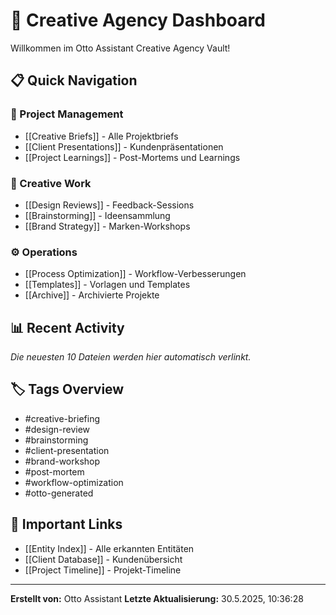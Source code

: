 # 🎨 Creative Agency Dashboard

Willkommen im Otto Assistant Creative Agency Vault!

## 📋 Quick Navigation

### 🎯 Project Management
- [[Creative Briefs]] - Alle Projektbriefs
- [[Client Presentations]] - Kundenpräsentationen
- [[Project Learnings]] - Post-Mortems und Learnings

### 🎨 Creative Work
- [[Design Reviews]] - Feedback-Sessions
- [[Brainstorming]] - Ideensammlung
- [[Brand Strategy]] - Marken-Workshops

### ⚙️ Operations
- [[Process Optimization]] - Workflow-Verbesserungen
- [[Templates]] - Vorlagen und Templates
- [[Archive]] - Archivierte Projekte

## 📊 Recent Activity
*Die neuesten 10 Dateien werden hier automatisch verlinkt.*

## 🏷️ Tags Overview
- #creative-briefing
- #design-review  
- #brainstorming
- #client-presentation
- #brand-workshop
- #post-mortem
- #workflow-optimization
- #otto-generated

## 🔗 Important Links
- [[Entity Index]] - Alle erkannten Entitäten
- [[Client Database]] - Kundenübersicht
- [[Project Timeline]] - Projekt-Timeline

---
**Erstellt von:** Otto Assistant
**Letzte Aktualisierung:** 30.5.2025, 10:36:28
